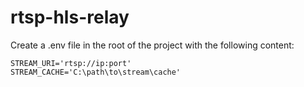 # rtsp-hls-relay

Create a .env file in the root of the project with the following content:

```
STREAM_URI='rtsp://ip:port'
STREAM_CACHE='C:\path\to\stream\cache'
```

